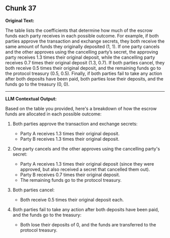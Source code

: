 ## Chunk 37

**Original Text:**

The table lists the coefficients that determine how much of the escrow funds each party receives in each
possible outcome. For example, if both parties approve the transaction and exchange secrets, they both receive the same amount of funds they originally deposited (1, 1). If one party cancels and the other approves
using the cancelling party’s secret, the approving party receives 1.3 times their original deposit, while the
cancelling party receives 0.7 times their original deposit (1.3, 0.7). If both parties cancel, they both receive
0.5 times their original deposit, and the remaining funds go to the protocol treasury (0.5, 0.5). Finally, if
both parties fail to take any action after both deposits have been paid, both parties lose their deposits, and
the funds go to the treasury (0, 0).

---

**LLM Contextual Output:**

Based on the table you provided, here's a breakdown of how the escrow funds are allocated in each possible outcome:

1. Both parties approve the transaction and exchange secrets:
   - Party A receives 1.3 times their original deposit.
   - Party B receives 1.3 times their original deposit.

2. One party cancels and the other approves using the cancelling party's secret:
   - Party A receives 1.3 times their original deposit (since they were approved, but also received a secret that cancelled them out).
   - Party B receives 0.7 times their original deposit.
   - The remaining funds go to the protocol treasury.

3. Both parties cancel:
   - Both receive 0.5 times their original deposit each.

4. Both parties fail to take any action after both deposits have been paid, and the funds go to the treasury:
   - Both lose their deposits of 0, and the funds are transferred to the protocol treasury.
